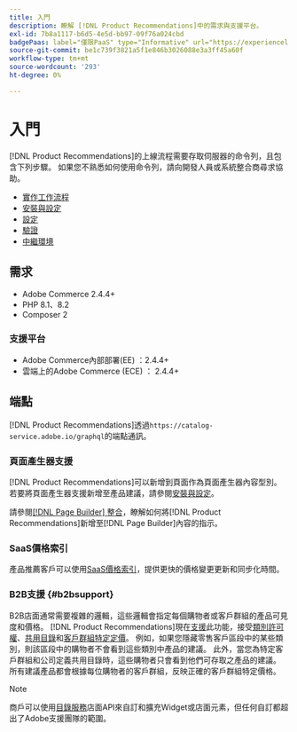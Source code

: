 ```yaml
---
title: 入門
description: 瞭解 [!DNL Product Recommendations]中的需求與支援平台。
exl-id: 7b8a1117-b6d5-4e5d-bb97-09f76a024cbd
badgePaas: label="僅限PaaS" type="Informative" url="https://experienceleague.adobe.com/en/docs/commerce/user-guides/product-solutions" tooltip="僅適用於雲端專案(Adobe管理的PaaS基礎結構)和內部部署專案的Adobe Commerce 。"
source-git-commit: be1c739f3821a5f1e846b3026088e3a3ff45a60f
workflow-type: tm+mt
source-wordcount: '293'
ht-degree: 0%

---
```


# 入門

[!DNL Product Recommendations]的上線流程需要存取伺服器的命令列，且包含下列步驟。 如果您不熟悉如何使用命令列，請向開發人員或系統整合商尋求協助。

- [實作工作流程](implementation-workflow.md)
- [安裝與設定](install-configure.md)
- [設定](settings.md)
- [驗證](verify.md)
- [中繼環境](staging-environment.md)

## 需求

- Adobe Commerce 2.4.4+
- PHP 8.1、8.2
- Composer 2

### 支援平台

- Adobe Commerce內部部署(EE) ：2.4.4+
- 雲端上的Adobe Commerce (ECE) ： 2.4.4+

## 端點

[!DNL Product Recommendations]透過`https://catalog-service.adobe.io/graphql`的端點通訊。

### 頁面產生器支援

[!DNL Product Recommendations]可以新增到頁面作為頁面產生器內容型別。 若要將頁面產生器支援新增至產品建議，請參閱[安裝與設定](install-configure.md)。

請參閱[[!DNL Page Builder] 整合](page-builder.md)，瞭解如何將[!DNL Product Recommendations]新增至[!DNL Page Builder]內容的指示。

### SaaS價格索引

產品推薦客戶可以使用[SaaS價格索引](../price-index/price-indexing.md)，提供更快的價格變更更新和同步化時間。

### B2B支援 {#b2bsupport}

B2B店面通常需要複雜的邏輯，這些邏輯會指定每個購物者或客戶群組的產品可見度和價格。 [!DNL Product Recommendations]現在[支援](release-notes.md)此功能，接受[類別許可權](https://experienceleague.adobe.com/docs/commerce-admin/catalog/categories/category-permissions.html)、[共用目錄](https://experienceleague.adobe.com/docs/commerce-admin/b2b/shared-catalogs/catalog-shared.html)和[客戶群組特定定價](https://experienceleague.adobe.com/docs/commerce-admin/catalog/products/pricing/pricing-advanced.html)。 例如，如果您隱藏零售客戶區段中的某些類別，則該區段中的購物者不會看到這些類別中產品的建議。 此外，當您為特定客戶群組和公司定義共用目錄時，這些購物者只會看到他們可存取之產品的建議。 所有建議產品都會根據每位購物者的客戶群組，反映正確的客戶群組特定價格。

>[!NOTE]
>
>商戶可以使用[目錄服務](../catalog-service/overview.md)店面API來自訂和擴充Widget或店面元素，但任何自訂都超出了Adobe支援團隊的範圍。
